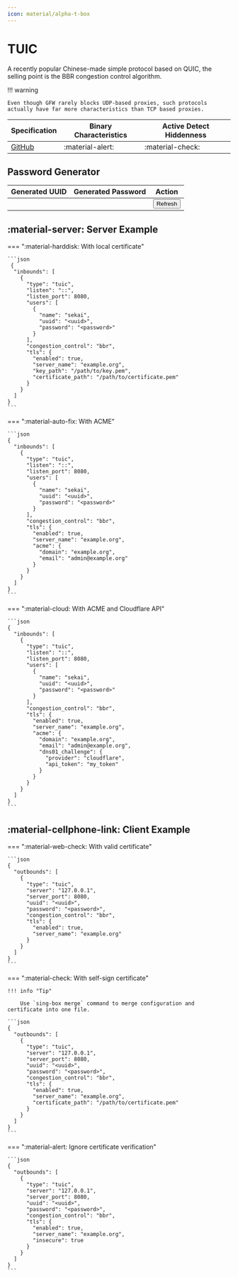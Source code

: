 ```yaml
---
icon: material/alpha-t-box
---
```


# TUIC

A recently popular Chinese-made simple protocol based on QUIC, the selling point is the BBR congestion control algorithm.

!!! warning

    Even though GFW rarely blocks UDP-based proxies, such protocols actually have far more characteristics than TCP based proxies.

| Specification                                             | Binary Characteristics | Active Detect Hiddenness |
|-----------------------------------------------------------|------------------------|--------------------------|
| [GitHub](https://github.com/EAimTY/tuic/blob/dev/SPEC.md) | :material-alert:       | :material-check:         | 

## Password Generator

| Generated UUID         | Generated  Password        | Action                                                          |
|------------------------|----------------------------|-----------------------------------------------------------------|
| <code id="uuid"><code> | <code id="password"><code> | <button class="md-button" onclick="generate()">Refresh</button> |

<script>
    function generateUUID() {
        const uuid = 'xxxxxxxx-xxxx-4xxx-yxxx-xxxxxxxxxxxx'.replace(/[xy]/g, function(c) {
            let r = Math.random() * 16 | 0,
            v = c === 'x' ? r : (r & 0x3 | 0x8);
            return v.toString(16);
        });
        document.getElementById("uuid").textContent = uuid;
    }
    function generatePassword() {
        const array = new Uint8Array(16);
        window.crypto.getRandomValues(array);
        document.getElementById("password").textContent = btoa(String.fromCharCode.apply(null, array));
    }
    function generate() {
        generateUUID();
        generatePassword();
    }
    generate();
</script>

## :material-server: Server Example

=== ":material-harddisk: With local certificate"

    ```json
     {
      "inbounds": [
        {
          "type": "tuic",
          "listen": "::",
          "listen_port": 8080,
          "users": [
            {
              "name": "sekai",
              "uuid": "<uuid>",
              "password": "<password>"
            }
          ],
          "congestion_control": "bbr",
          "tls": {
            "enabled": true,
            "server_name": "example.org",
            "key_path": "/path/to/key.pem",
            "certificate_path": "/path/to/certificate.pem"
          }
        }
      ]
    }
    ```

=== ":material-auto-fix: With ACME"

    ```json
    {
      "inbounds": [
        {
          "type": "tuic",
          "listen": "::",
          "listen_port": 8080,
          "users": [
            {
              "name": "sekai",
              "uuid": "<uuid>",
              "password": "<password>"
            }
          ],
          "congestion_control": "bbr",
          "tls": {
            "enabled": true,
            "server_name": "example.org",
            "acme": {
              "domain": "example.org",
              "email": "admin@example.org"
            }
          }
        }
      ]
    }
    ```

=== ":material-cloud: With ACME and Cloudflare API"

    ```json
    {
      "inbounds": [
        {
          "type": "tuic",
          "listen": "::",
          "listen_port": 8080,
          "users": [
            {
              "name": "sekai",
              "uuid": "<uuid>",
              "password": "<password>"
            }
          ],
          "congestion_control": "bbr",
          "tls": {
            "enabled": true,
            "server_name": "example.org",
            "acme": {
              "domain": "example.org",
              "email": "admin@example.org",
              "dns01_challenge": {
                "provider": "cloudflare",
                "api_token": "my_token"
              }
            }
          }
        }
      ]
    }
    ```

## :material-cellphone-link: Client Example

=== ":material-web-check: With valid certificate"

    ```json
    {
      "outbounds": [
        {
          "type": "tuic",
          "server": "127.0.0.1",
          "server_port": 8080,
          "uuid": "<uuid>",
          "password": "<password>",
          "congestion_control": "bbr",
          "tls": {
            "enabled": true,
            "server_name": "example.org"
          }
        }
      ]
    }
    ```

=== ":material-check: With self-sign certificate"

    !!! info "Tip"
        
        Use `sing-box merge` command to merge configuration and certificate into one file.

    ```json
    {
      "outbounds": [
        {
          "type": "tuic",
          "server": "127.0.0.1",
          "server_port": 8080,
          "uuid": "<uuid>",
          "password": "<password>",
          "congestion_control": "bbr",
          "tls": {
            "enabled": true,
            "server_name": "example.org",
            "certificate_path": "/path/to/certificate.pem"
          }
        }
      ]
    }
    ```

=== ":material-alert: Ignore certificate verification"

    ```json
    {
      "outbounds": [
        {
          "type": "tuic",
          "server": "127.0.0.1",
          "server_port": 8080,
          "uuid": "<uuid>",
          "password": "<password>",
          "congestion_control": "bbr",
          "tls": {
            "enabled": true,
            "server_name": "example.org",
            "insecure": true
          }
        }
      ]
    }
    ```

